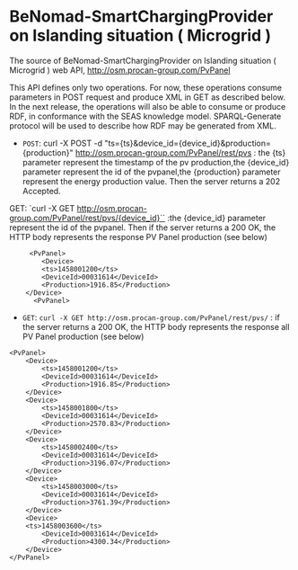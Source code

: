 # BeNomad-SmartChargingProvider on Islanding situation ( Microgrid )

The source of BeNomad-SmartChargingProvider on Islanding situation ( Microgrid ) web API, http://osm.procan-group.com/PvPanel

This API defines only two operations. For now, these operations  consume parameters in POST request and produce XML in GET as described below. In the next release, the operations will also be able to consume or produce RDF, in conformance with the SEAS knowledge model. SPARQL-Generate protocol will be used to describe how RDF may be generated from XML.

+ `POST`:
curl -X POST -d "ts={ts}&device_id={device_id}&production={production}" http://osm.procan-group.com/PvPanel/rest/pvs :  the {ts} parameter represent the timestamp of the pv production,the {device_id} parameter represent the id of the pvpanel,the {production} parameter represent the energy production value. Then the server returns a 202 Accepted.

GET:
`curl -X GET http://osm.procan-group.com/PvPanel/rest/pvs/{device_id}`` :the {device_id} parameter represent the id of the pvpanel. Then if the server returns a 200 OK, the HTTP body represents the response PV Panel production  (see below)

```
     <PvPanel>
        <Device>
		<ts>1458001200</ts>
		<DeviceId>00031614</DeviceId>
		<Production>1916.85</Production>
	</Device>
      <PvPanel>
```

+ `GET`:
`curl -X GET http://osm.procan-group.com/PvPanel/rest/pvs/` : if the server returns a 200 OK, the HTTP body represents the response all PV Panel production  (see below)

```
<PvPanel>
	<Device>
		<ts>1458001200</ts>
		<DeviceId>00031614</DeviceId>
		<Production>1916.85</Production>
	</Device>
	<Device>
		<ts>1458001800</ts>
		<DeviceId>00031614</DeviceId>
		<Production>2570.83</Production>
	</Device>
	<Device>
		<ts>1458002400</ts>
		<DeviceId>00031614</DeviceId>
		<Production>3196.07</Production>
	</Device>
	<Device>
		<ts>1458003000</ts>
		<DeviceId>00031614</DeviceId>
		<Production>3761.39</Production>
	</Device>
	<Device>
	<ts>1458003600</ts>
		<DeviceId>00031614</DeviceId>
		<Production>4300.34</Production>
	</Device>
</PvPanel>
```

